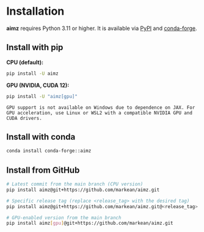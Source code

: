 # Installation

**aimz** requires Python 3.11 or higher. It is available via [PyPI](https://pypi.org/project/aimz/) and [conda-forge](https://anaconda.org/conda-forge/aimz).

## Install with pip

**CPU (default):**

  ```sh
  pip install -U aimz
  ```

**GPU (NVIDIA, CUDA 12):**

  ```sh
  pip install -U "aimz[gpu]"
  ```

```{warning}
GPU support is not available on Windows due to dependence on JAX. For GPU acceleration, use Linux or WSL2 with a compatible NVIDIA GPU and CUDA drivers.
```

## Install with conda

```sh
conda install conda-forge::aimz
```

## Install from GitHub

```sh
# Latest commit from the main branch (CPU version)
pip install aimz@git+https://github.com/markean/aimz.git

# Specific release tag (replace <release_tag> with the desired tag)
pip install aimz@git+https://github.com/markean/aimz.git@<release_tag>

# GPU-enabled version from the main branch
pip install aimz[gpu]@git+https://github.com/markean/aimz.git
```
